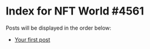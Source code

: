 # Index for NFT World #4561
Posts will be displayed in the order below:

- [Your first post](./001-first.md)

